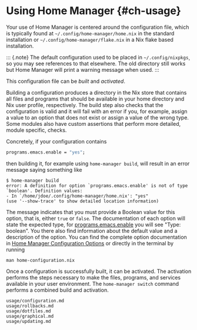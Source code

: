 # Using Home Manager {#ch-usage}

Your use of Home Manager is centered around the configuration file,
which is typically found at `~/.config/home-manager/home.nix` in the
standard installation or `~/.config/home-manager/flake.nix` in a Nix
flake based installation.

::: {.note}
The default configuration used to be placed in `~/.config/nixpkgs`¸ so
you may see references to that elsewhere. The old directory still works
but Home Manager will print a warning message when used.
:::

This configuration file can be *built* and *activated*.

Building a configuration produces a directory in the Nix store that
contains all files and programs that should be available in your home
directory and Nix user profile, respectively. The build step also checks
that the configuration is valid and it will fail with an error if you,
for example, assign a value to an option that does not exist or assign a
value of the wrong type. Some modules also have custom assertions that
perform more detailed, module specific, checks.

Concretely, if your configuration contains

``` nix
programs.emacs.enable = "yes";
```

then building it, for example using `home-manager build`, will result in
an error message saying something like

```console
$ home-manager build
error: A definition for option `programs.emacs.enable' is not of type `boolean'. Definition values:
- In `/home/jdoe/.config/home-manager/home.nix': "yes"
(use '--show-trace' to show detailed location information)
```

The message indicates that you must provide a Boolean value for this
option, that is, either `true` or `false`. The documentation of each
option will state the expected type, for
[programs.emacs.enable](#opt-programs.emacs.enable) you will see "Type: boolean". You
there also find information about the default value and a description of
the option. You can find the complete option documentation in
[Home Manager Configuration Options](#ch-options) or directly in the terminal by running

``` shell
man home-configuration.nix
```

Once a configuration is successfully built, it can be activated. The
activation performs the steps necessary to make the files, programs, and
services available in your user environment. The `home-manager switch`
command performs a combined build and activation.

```{=include=} sections
usage/configuration.md
usage/rollbacks.md
usage/dotfiles.md
usage/graphical.md
usage/updating.md
```
